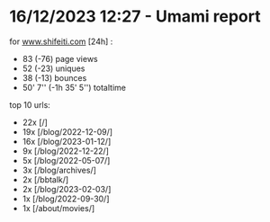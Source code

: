 # 16/12/2023 12:27 - Umami report
for www.shifeiti.com [24h] :

 - 83 (-76) page views
 - 52 (-23) uniques
 - 38 (-13) bounces
 - 50' 7'' (-1h 35' 5'') totaltime


top 10 urls:
 - 22x [/]
 - 19x [/blog/2022-12-09/]
 - 16x [/blog/2023-01-12/]
 - 9x [/blog/2022-12-22/]
 - 5x [/blog/2022-05-07/]
 - 3x [/blog/archives/]
 - 2x [/bbtalk/]
 - 2x [/blog/2023-02-03/]
 - 1x [/blog/2022-09-30/]
 - 1x [/about/movies/]


